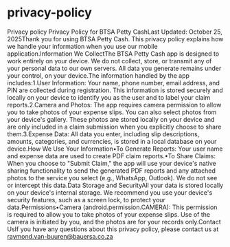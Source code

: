 # privacy-policy
Privacy policy
Privacy Policy for BTSA Petty CashLast Updated: October 25, 2025Thank you for using BTSA Petty Cash. This privacy policy explains how we handle your information when you use our mobile application.Information We CollectThe BTSA Petty Cash app is designed to work entirely on your device. We do not collect, store, or transmit any of your personal data to our own servers. All data you generate remains under your control, on your device.The information handled by the app includes:1.User Information: Your name, phone number, email address, and PIN are collected during registration. This information is stored securely and locally on your device to identify you as the user and to label your claim reports.2.Camera and Photos: The app requires camera permission to allow you to take photos of your expense slips. You can also select photos from your device's gallery. These photos are stored locally on your device and are only included in a claim submission when you explicitly choose to share them.3.Expense Data: All data you enter, including slip descriptions, amounts, categories, and currencies, is stored in a local database on your device.How We Use Your Information•To Generate Reports: Your user name and expense data are used to create PDF claim reports.•To Share Claims: When you choose to "Submit Claim," the app will use your device's native sharing functionality to send the generated PDF reports and any attached photos to the service you select (e.g., WhatsApp, Outlook). We do not see or intercept this data.Data Storage and SecurityAll your data is stored locally on your device's internal storage. We recommend you use your device's security features, such as a screen lock, to protect your data.Permissions•Camera (android.permission.CAMERA): This permission is required to allow you to take photos of your expense slips. Use of the camera is initiated by you, and the photos are for your records only.Contact UsIf you have any questions about this privacy policy, please contact us at raymond.van-buuren@bauersa.co.za
